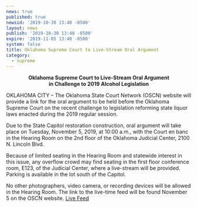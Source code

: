 ```yaml
---
news: true
published: true
newsid: '2019-10-30 13:40 -0500'
layout: news
publish: '2019-10-30 13:40 -0500'
expire: '2019-11-05 13:40 -0500'
system: false
title: Oklahoma Supreme Court to Live-Stream Oral Argument
category:
  - supreme
---
```

<div style="text-align: center; font-weight: bold;">
Oklahoma Supreme Court to Live-Stream Oral Argument <br />
in Challenge to 2019 Alcohol Legislation
</div>

OKLAHOMA CITY – The Oklahoma State Court Network (OSCN) website will provide a link for the oral argument to be held before the Oklahoma Supreme Court on the recent challenge to legislation reforming state liquor laws enacted during the 2019 regular session.

Due to the State Capitol restoration construction, oral argument will take place on Tuesday, November 5, 2019, at 10:00 a.m., with the Court en banc in the Hearing Room on the 2nd floor of the Oklahoma Judicial Center, 2100 N. Lincoln Blvd.  

Because of limited seating in the Hearing Room and statewide interest in this issue, any overflow crowd may find seating in the first floor conference room, E123, of the Judicial Center, where a live-stream will be provided.  Parking is available in the lot south of the Capitol.

No other photographers, video camera, or recording devices will be allowed in the Hearing Room.  The link to the live-time feed will be found November 5 on the OSCN website. [Live Feed](https://youtu.be/1yaCjZEykPk)
